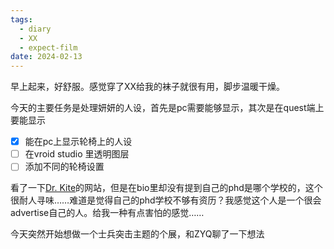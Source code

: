 ```yaml
---
tags:
  - diary
  - XX
  - expect-film
date: 2024-02-13
---
```

早上起来，好舒服。感觉穿了XX给我的袜子就很有用，脚步温暖干燥。

今天的主要任务是处理妍妍的人设，首先是pc需要能够显示，其次是在quest端上要能显示

- [x] 能在pc上显示轮椅上的人设
- [ ] 在vroid studio 里透明图层
- [ ] 添加不同的轮椅设置

看了一下[Dr. Kite](https://www.kitekitekitekite.com)的网站，但是在bio里却没有提到自己的phd是哪个学校的，这个很耐人寻味……难道是觉得自己的phd学校不够有资历？我感觉这个人是一个很会advertise自己的人。给我一种有点害怕的感觉……

今天突然开始想做一个士兵突击主题的个展，和ZYQ聊了一下想法

